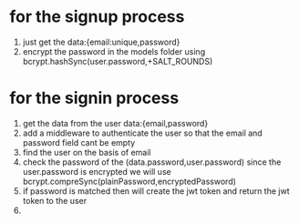 # for the signup process
1. just get the data:{email:unique,password}
2. encrypt the password in the models folder using bcrypt.hashSync(user.password,+SALT_ROUNDS)

# for the signin process
1. get the data from the user   data:{email,password}
2. add a middleware to authenticate the user so that the email and password field cant be empty
3. find the user on the basis of email
4. check the password of the (data.password,user.password) since the user.password is encrypted
    we will use bcrypt.compreSync(plainPassword,encryptedPassword) 
5.  if password is matched then will create the jwt token and return the jwt token to the user
6. 


